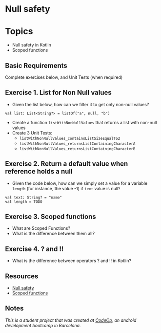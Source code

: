 
# Null safety

# Topics
- Null safety in Kotlin
- Scoped functions

## Basic Requirements

Complete exercises below, and Unit Tests (when required)

## Exercise 1. List for Non Null values

- Given the list below, how can we filter it to get only non-null values?

```
val list: List<String?> = listOf("a", null, "b")
```

- Create a function `listWithNonNullValues` that returns a list with non-null values
- Create 3 Unit Tests:
  - `listWithNonNullValues_containsListSizeEqualTo2`
  - `listWithNonNullValues_returnsListContainingCharacterA`
  - `listWithNonNullValues_returnsListContainingCharacterB`

## Exercise 2. Return a default value when reference holds a null

- Given the code below, how can we simply set a value for a variable `length` (for instance, the value -1) if `text` value is null?

```
val text: String? = "name"
val length = TODO
```

## Exercise 3. Scoped functions

- What are Scoped Functions?
- What is the difference between them all?

## Exercise 4. ? and !! 

- What is the difference between operators ? and !! in Kotlin?

## Resources

- [Null safety](https://play.kotlinlang.org/byExample/01_introduction/04_Null%20Safety)
- [Scoped functions](https://kotlinlang.org/docs/scope-functions.html)

## Notes

_This is a student project that was created at [CodeOp](http://CodeOp.tech), an android development bootcamp in Barcelona._
